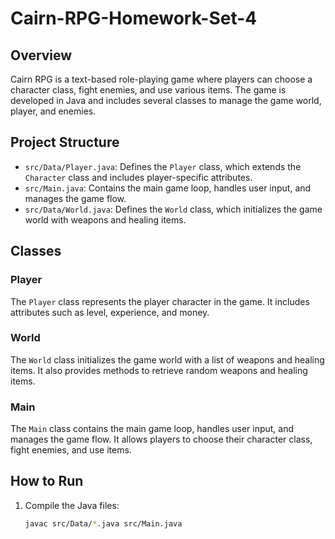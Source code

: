 # Cairn-RPG-Homework-Set-4

## Overview
Cairn RPG is a text-based role-playing game where players can choose a character class, fight enemies, and use various items. The game is developed in Java and includes several classes to manage the game world, player, and enemies.

## Project Structure
- `src/Data/Player.java`: Defines the `Player` class, which extends the `Character` class and includes player-specific attributes.
- `src/Main.java`: Contains the main game loop, handles user input, and manages the game flow.
- `src/Data/World.java`: Defines the `World` class, which initializes the game world with weapons and healing items.

## Classes
### Player
The `Player` class represents the player character in the game. It includes attributes such as level, experience, and money.

### World
The `World` class initializes the game world with a list of weapons and healing items. It also provides methods to retrieve random weapons and healing items.

### Main
The `Main` class contains the main game loop, handles user input, and manages the game flow. It allows players to choose their character class, fight enemies, and use items.

## How to Run
1. Compile the Java files:
   ```sh
   javac src/Data/*.java src/Main.java